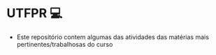 # UTFPR :computer:
- Este repositório  contem algumas das atividades das matérias mais pertinentes/trabalhosas do curso 

